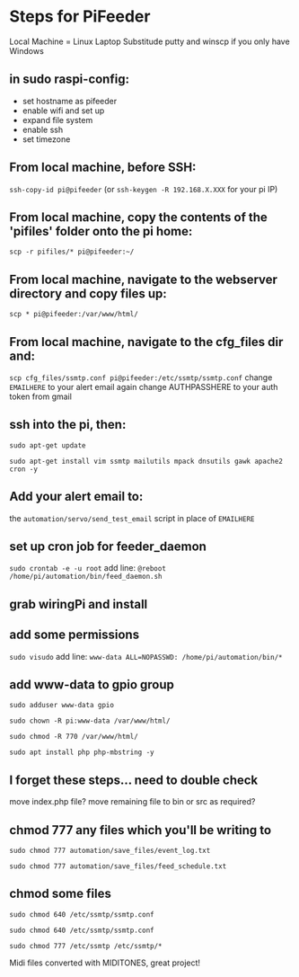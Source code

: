 
# Steps for PiFeeder

Local Machine = Linux Laptop
Substitude putty and winscp if you only have Windows

## in sudo raspi-config:
- set hostname as pifeeder
- enable wifi and set up
- expand file system
- enable ssh
- set timezone

## From local machine, before SSH:
`ssh-copy-id pi@pifeeder`
(or `ssh-keygen -R 192.168.X.XXX` for your pi IP)

## From local machine, copy the contents of the 'pifiles' folder onto the pi home:
`scp -r pifiles/* pi@pifeeder:~/`

## From local machine, navigate to the webserver directory and copy files up:
`scp * pi@pifeeder:/var/www/html/`

## From local machine, navigate to the cfg_files dir and:
`scp cfg_files/ssmtp.conf pi@pifeeder:/etc/ssmtp/ssmtp.conf`
change `EMAILHERE` to your alert email again
change AUTHPASSHERE to your auth token from gmail

## ssh into the pi, then:
`sudo apt-get update`

`sudo apt-get install vim ssmtp mailutils mpack dnsutils gawk apache2 cron -y`

## Add your alert email to:
the `automation/servo/send_test_email` script in place of `EMAILHERE`

## set up cron job for feeder_daemon
`sudo crontab -e -u root`
add line:
`@reboot /home/pi/automation/bin/feed_daemon.sh`

## grab wiringPi and install

## add some permissions
`sudo visudo`
add line:
`www-data ALL=NOPASSWD: /home/pi/automation/bin/*`

## add www-data to gpio group
`sudo adduser www-data gpio`

`sudo chown -R pi:www-data /var/www/html/`

`sudo chmod -R 770 /var/www/html/`

`sudo apt install php php-mbstring -y`

## I forget these steps... need to double check
move index.php file?
move remaining file to bin or src as required?

## chmod 777 any files which you'll be writing to
`sudo chmod 777 automation/save_files/event_log.txt`

`sudo chmod 777 automation/save_files/feed_schedule.txt` 

## chmod some files
`sudo chmod 640 /etc/ssmtp/ssmtp.conf`

`sudo chmod 640 /etc/ssmtp/ssmtp.conf`

`sudo chmod 777 /etc/ssmtp /etc/ssmtp/*`

Midi files converted with MIDITONES, great project!


